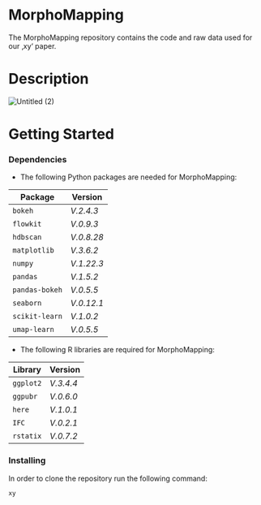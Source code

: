 # MorphoMapping

The MorphoMapping repository contains the code and raw data used for our ‚xy‘ paper. 

# Description

![Untitled (2)](https://github.com/Wguido/MorphoMapping/assets/117764795/c555157a-0e44-4a75-8bff-ad45c663f2cc)

# Getting Started

### Dependencies
* The following Python packages are needed for MorphoMapping:
  
| Package | Version |
| --- | --- |
| `bokeh` | *V.2.4.3*  |
| `flowkit` | *V.0.9.3*  |
| `hdbscan` | *V.0.8.28*  |
| `matplotlib` | *V.3.6.2*  |
| `numpy` | *V.1.22.3*  |
| `pandas` | *V.1.5.2*  |
| `pandas-bokeh` | *V.0.5.5*  |
| `seaborn` | *V.0.12.1*  |
| `scikit-learn` | *V.1.0.2*  |
| `umap-learn` | *V.0.5.5*  |

* The following R libraries  are required for MorphoMapping:
  
| Library | Version |
| --- | --- |
| `ggplot2` | *V.3.4.4*  |
| `ggpubr` | *V.0.6.0*  |
| `here` | *V.1.0.1*  |
| `IFC` | *V.0.2.1*  |
| `rstatix` | *V.0.7.2*  |

### Installing
In order to clone the repository run the following command: 
```
xy
```

